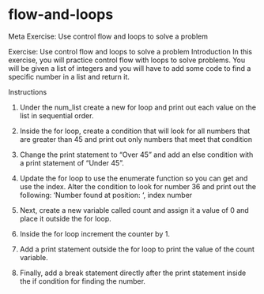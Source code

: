 # flow-and-loops
Meta Exercise: Use control flow and loops to solve a problem

Exercise: Use control flow and loops to solve a problem
Introduction
In this exercise, you will practice control flow with loops to solve problems. You will be given a list of integers and you will have to add some code to find a specific number in a list and return it. 

Instructions
1.   Under the num_list create a new for loop and print out each value on the list in sequential order.

2.  Inside the for loop, create a condition that will look for all numbers that are greater than 45 and print out only numbers that meet that condition

3.  Change the print statement to “Over 45” and add an else condition with a print statement of “Under 45”.

4.  Update the for loop to use the enumerate function so you can get and use the index. Alter the condition to look for number 36 and print out the following: ‘Number found at position: ‘, index number

5.  Next, create a new variable called count and assign it a value of 0 and place it outside the for loop.

6.  Inside the for loop increment the counter by 1.

7.  Add a print statement outside the for loop to print the value of the count variable.

8.  Finally, add a break statement directly after the print statement inside the if condition for finding the number. 
